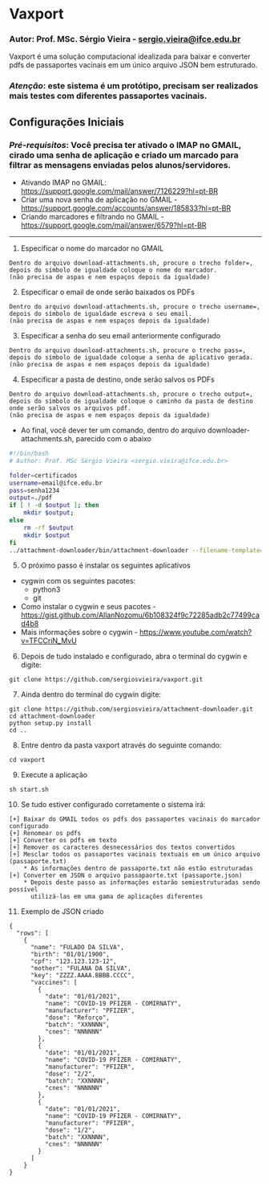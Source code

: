 # Vaxport
### Autor: Prof. MSc. Sérgio Vieira - <sergio.vieira@ifce.edu.br>
Vaxport é uma solução computacional idealizada para baixar e converter pdfs de passaportes vacinais em um único arquivo JSON bem estruturado.

### *Atenção*: este sistema é um protótipo, precisam ser realizados mais testes com diferentes passaportes vacinais.
## Configurações Iniciais
### *Pré-requisitos*: Você precisa ter ativado o IMAP no GMAIL, cirado uma senha de aplicação e criado um marcado para filtrar as mensagens enviadas pelos alunos/servidores.
* Ativando IMAP no GMAIL: https://support.google.com/mail/answer/7126229?hl=pt-BR
* Criar uma nova senha de aplicação no GMAIL - https://support.google.com/accounts/answer/185833?hl=pt-BR
* Criando marcadores e filtrando no GMAIL - https://support.google.com/mail/answer/6579?hl=pt-BR
---
1. Especificar o nome do marcador no GMAIL
``` 
Dentro do arquivo download-attachments.sh, procure o trecho folder=, 
depois do símbolo de igualdade coloque o nome do marcador.
(não precisa de aspas e nem espaços depois da igualdade)
```
2. Especificar o email de onde serão baixados os PDFs
```
Dentro do arquivo download-attachments.sh, procure o trecho username=, 
depois do símbolo de igualdade escreva o seu email.
(não precisa de aspas e nem espaços depois da igualdade)
```
3. Especificar a senha do seu email anteriormente configurado
```
Dentro do arquivo download-attachments.sh, procure o trecho pass=, 
depois do símbolo de igualdade coloque a senha de aplicativo gerada.
(não precisa de aspas e nem espaços depois da igualdade)
```
4. Especificar a pasta de destino, onde serão salvos os PDFs
```
Dentro do arquivo download-attachments.sh, procure o trecho output=, 
depois do símbolo de igualdade coloque o caminho da pasta de destino
onde serão salvos os arquivos pdf.
(não precisa de aspas e nem espaços depois da igualdade)
```
* Ao final, você dever ter um comando, dentro do arquivo downloader-attachments.sh, parecido com o abaixo
```bash
#!/bin/bash
# Author: Prof. MSc Sérgio Vieira <sergio.vieira@ifce.edu.br>

folder=certificados
username=email@ifce.edu.br
pass=senha1234
output=./pdf
if [ ! -d $output ]; then
    mkdir $output;
else
    rm -rf $output
    mkdir $output
fi
../attachment-downloader/bin/attachment-downloader --filename-template="{{ message_id }}_{{ subject }}" --imap-folder=$folder --host imap.gmail.com --username $username --password $pass --output $output
```
5. O próximo passo é instalar os seguintes aplicativos
* cygwin com os seguintes pacotes:
    - python3
    - git
* Como instalar o cygwin e seus pacotes - https://gist.github.com/AllanNozomu/6b108324f9c72285adb2c77499cad4b8
* Mais informações sobre o cygwin - https://www.youtube.com/watch?v=TFCCriN_MvU
6. Depois de tudo instalado e configurado, abra o terminal do cygwin e digite:
```
git clone https://github.com/sergiosvieira/vaxport.git
```
7. Ainda dentro do terminal do cygwin digite:
```
git clone https://github.com/sergiosvieira/attachment-downloader.git
cd attachment-downloader
python setup.py install
cd ..
```
8. Entre dentro da pasta vaxport através do seguinte comando:
```
cd vaxport
```
9. Execute a aplicação
```
sh start.sh
```
10. Se tudo estiver configurado corretamente o sistema irá:
```
[+] Baixar do GMAIL todos os pdfs dos passaportes vacinais do marcador configurado
{+] Renomear os pdfs
[+] Converter os pdfs em texto
[+] Remover os caracteres desnecessários dos textos convertidos
[+] Mesclar todos os passaportes vacinais textuais em um único arquivo (passaporte.txt)
    * As informações dentro de passaporte.txt não estão estruturadas
[+] Converter em JSON o arquivo passapaorte.txt (passaporte.json)
    * Depois deste passo as informações estarão semiestruturadas sendo possível
      utilizá-las em uma gama de aplicações diferentes
```
11. Exemplo de JSON criado
```
{
  "rows": [
    {
      "name": "FULADO DA SILVA",
      "birth": "01/01/1900",
      "cpf": "123.123.123-12",
      "mother": "FULANA DA SILVA",
      "key": "ZZZZ.AAAA.BBBB.CCCC",
      "vaccines": [
        {
          "date": "01/01/2021",
          "name": "COVID-19 PFIZER - COMIRNATY",
          "manufacturer": "PFIZER",
          "dose": "Reforço",
          "batch": "XXNNNN",
          "cnes": "NNNNNN"
        },
        {
          "date": "01/01/2021",
          "name": "COVID-19 PFIZER - COMIRNATY",
          "manufacturer": "PFIZER",
          "dose": "2/2",
          "batch": "XXNNNN",
          "cnes": "NNNNNN"
        },
        {
          "date": "01/01/2021",
          "name": "COVID-19 PFIZER - COMIRNATY",
          "manufacturer": "PFIZER",
          "dose": "1/2",
          "batch": "XXNNNN",
          "cnes": "NNNNNN"
        }
      ]
    }
}
```
